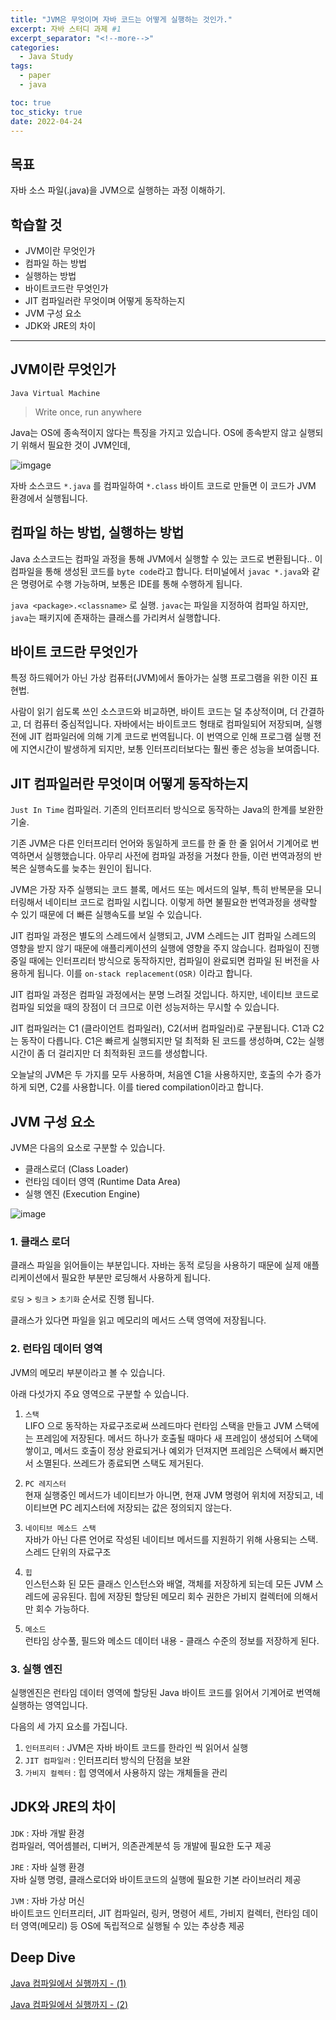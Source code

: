 ```yaml
---
title: "JVM은 무엇이며 자바 코드는 어떻게 실행하는 것인가."
excerpt: 자바 스터디 과제 #1
excerpt_separator: "<!--more-->"
categories:
  - Java Study
tags:
  - paper
  - java

toc: true
toc_sticky: true
date: 2022-04-24
---
```


## 목표

자바 소스 파일(.java)을 JVM으로 실행하는 과정 이해하기.

## 학습할 것

- JVM이란 무엇인가
- 컴파일 하는 방법
- 실행하는 방법
- 바이트코드란 무엇인가
- JIT 컴파일러란 무엇이며 어떻게 동작하는지
- JVM 구성 요소
- JDK와 JRE의 차이

---

## JVM이란 무엇인가

`Java Virtual Machine`  

>Write once, run anywhere  

Java는 OS에 종속적이지 않다는 특징을 가지고 있습니다. OS에 종속받지 않고 실행되기 위해서 필요한 것이 JVM인데,

![imgage](https://img1.daumcdn.net/thumb/R1280x0/?scode=mtistory2&fname=https%3A%2F%2Fblog.kakaocdn.net%2Fdn%2F0kg24%2Fbtq4YOOQH4J%2FEF2ISOpkYA36a1flwtLEmK%2Fimg.png)

자바 소스코드 `*.java` 를 컴파일하여 `*.class` 바이트 코드로 만들면 이 코드가 JVM 환경에서 실행됩니다.

## 컴파일 하는 방법, 실행하는 방법

Java 소스코드는 컴파일 과정을 통해 JVM에서 실행할 수 있는 코드로 변환됩니다.. 이 컴파일을 통해 생성된 코드를 `byte code`라고 합니다. 터미널에서 `javac *.java`와 같은 명령어로 수행 가능하며, 보통은 IDE를 통해 수행하게 됩니다.

`java <package>.<classname>` 로 실행. `javac`는 파일을 지정하여 컴파일 하지만, `java`는 패키지에 존재하는 클래스를 가리켜서 실행합니다.

## 바이트 코드란 무엇인가

특정 하드웨어가 아닌 가상 컴퓨터(JVM)에서 돌아가는 실행 프로그램을 위한 이진 표현법.

사람이 읽기 쉽도록 쓰인 소스코드와 비교하면, 바이트 코드는 덜 추상적이며, 더 간결하고, 더 컴퓨터 중심적입니다. 자바에서는 바이트코드 형태로 컴파일되어 저장되며, 실행 전에 JIT 컴파일러에 의해 기계 코드로 번역됩니다. 이 번역으로 인해 프로그램 실행 전에 지연시간이 발생하게 되지만, 보통 인터프리터보다는 훨씬 좋은 성능을 보여줍니다.

## JIT 컴파일러란 무엇이며 어떻게 동작하는지

`Just In Time` 컴파일러. 기존의 인터프리터 방식으로 동작하는 Java의 한계를 보완한 기술.

기존 JVM은 다른 인터프리터 언어와 동일하게 코드를 한 줄 한 줄 읽어서 기계어로 번역하면서 실행했습니다. 아무리 사전에 컴파일 과정을 거쳤다 한들, 이런 번역과정의 반복은 실행속도를 늦추는 원인이 됩니다.

JVM은 가장 자주 실행되는 코드 블록, 메서드 또는 메서드의 일부, 특히 반복문을 모니터링해서 네이티브 코드로 컴파일 시킵니다. 이렇게 하면 불필요한 번역과정을 생략할 수 있기 때문에 더 빠른 실행속도를 보일 수 있습니다.

JIT 컴파일 과정은 별도의 스레드에서 실행되고, JVM 스레드는 JIT 컴파일 스레드의 영향을 받지 않기 때문에 애플리케이션의 실행에 영향을 주지 않습니다. 컴파일이 진행중일 때에는 인터프리터 방식으로 동작하지만, 컴파일이 완료되면 컴파일 된 버전을 사용하게 됩니다. 이를 `on-stack replacement(OSR)` 이라고 합니다.

JIT 컴파일 과정은 컴파일 과정에서는 분명 느려질 것입니다. 하지만, 네이티브 코드로 컴파일 되었을 때의 장점이 더 크므로 이런 성능저하는 무시할 수 있습니다.

JIT 컴파일러는 C1 (클라이언트 컴파일러), C2(서버 컴파일러)로 구분됩니다. C1과 C2는 동작이 다릅니다. C1은 빠르게 실행되지만 덜 최적화 된 코드를 생성하며, C2는 실행 시간이 좀 더 걸리지만 더 최적화된 코드를 생성합니다.

오늘날의 JVM은 두 가지를 모두 사용하며, 처음엔 C1을 사용하지만, 호출의 수가 증가하게 되면, C2를 사용합니다. 이를 tiered compilation이라고 합니다.

## JVM 구성 요소

JVM은 다음의 요소로 구분할 수 있습니다.

- 클래스로더 (Class Loader)
- 런타임 데이터 영역 (Runtime Data Area)
- 실행 엔진 (Execution Engine)

![image](https://user-images.githubusercontent.com/37537207/98539438-aebb0980-22cf-11eb-97a6-7349143c98a9.png)

### 1. 클래스 로더  

클래스 파일을 읽어들이는 부분입니다. 자바는 동적 로딩을 사용하기 때문에 실제 애플리케이션에서 필요한 부분만 로딩해서 사용하게 됩니다.

`로딩` > `링크` > `초기화` 순서로 진행 됩니다.

클래스가 있다면 파일을 읽고 메모리의 메서드 스택 영역에 저장됩니다.

### 2. 런타임 데이터 영역  

JVM의 메모리 부분이라고 볼 수 있습니다.  

아래 다섯가지 주요 영역으로 구분할 수 있습니다.  

1) `스택`  
LIFO 으로 동작하는 자료구조로써 쓰레드마다 런타임 스택을 만들고 JVM 스택에는 프레임에 저장된다. 메서드 하나가 호출될 때마다 새 프레임이 생성되어 스택에 쌓이고, 메서드 호출이 정상 완료되거나 예외가 던져지면 프레임은 스택에서 빠지면서 소멸된다. 쓰레드가 종료되면 스택도 제거된다.

2) `PC 레지스터`  
현재 실행중인 메서드가 네이티브가 아니면, 현재 JVM 명령어 위치에 저장되고, 네이티브면 PC 레지스터에 저장되는 값은 정의되지 않는다.

3) `네이티브 메소드 스택`  
자바가 아닌 다른 언어로 작성된 네이티브 메서드를 지원하기 위해 사용되는 스택. 스레드 단위의 자료구조

4) `힙`  
인스턴스화 된 모든 클래스 인스턴스와 배열, 객체를 저장하게 되는데 모든 JVM 스레드에 공유된다. 힙에 저장된 할당된 메모리 회수 권한은 가비지 컬렉터에 의해서만 회수 가능하다.

5) `메소드`  
런타임 상수풀, 필드와 메소드 데이터 내용 - 클래스 수준의 정보를 저장하게 된다.

### 3. 실행 엔진  

실행엔진은 런타임 데이터 영역에 할당된 Java 바이트 코드를 읽어서 기계어로 번역해 실행하는 영역입니다.  

다음의 세 가지 요소를 가집니다.  

1) `인터프리터` : JVM은 자바 바이트 코드를 한라인 씩 읽어서 실행
2) `JIT 컴파일러` : 인터프리터 방식의 단점을 보완
3) `가비지 컬렉터` : 힙 영역에서 사용하지 않는 개체들을 관리

## JDK와 JRE의 차이

`JDK` : 자바 개발 환경  
컴파일러, 역어셈블러, 디버거, 의존관계분석 등 개발에 필요한 도구 제공

`JRE` : 자바 실행 환경  
자바 실행 명령, 클래스로더와 바이트코드의 실행에 필요한 기본 라이브러리 제공

`JVM` : 자바 가상 머신  
바이트코드 인터프리터, JIT 컴파일러, 링커, 명령어 세트, 가비지 컬렉터, 런타임 데이터 영역(메모리) 등 OS에 독립적으로 실행될 수 있는 추상층 제공

## Deep Dive

[Java 컴파일에서 실행까지 - (1)](https://homoefficio.github.io/2019/01/31/Back-to-the-Essence-Java-%EC%BB%B4%ED%8C%8C%EC%9D%BC%EC%97%90%EC%84%9C-%EC%8B%A4%ED%96%89%EA%B9%8C%EC%A7%80-1/)

[Java 컴파일에서 실행까지 - (2)](https://homoefficio.github.io/2019/01/31/Back-to-the-Essence-Java-%EC%BB%B4%ED%8C%8C%EC%9D%BC%EC%97%90%EC%84%9C-%EC%8B%A4%ED%96%89%EA%B9%8C%EC%A7%80-2/)

